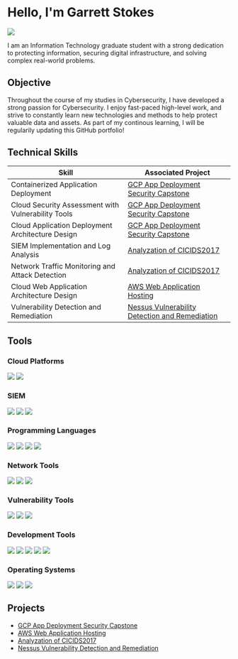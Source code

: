 # Hello, I'm Garrett Stokes
<a href="https://www.linkedin.com/in/garrett-stokes-79a5261a4/"><img src="https://img.shields.io/badge/-LinkedIn-0072b1?&style=for-the-badge&logo=linkedin&logoColor=white" /></a>

I am an Information Technology graduate student with a strong dedication to protecting information, securing digital infrastructure, and solving complex real-world problems. 

## Objective

Throughout the course of my studies in Cybersecurity, I have developed a strong passion for Cybersecurity. I enjoy fast-paced high-level work, and strive to constantly learn new technologies and methods to help protect valuable data and assets. As part of my continous learning, I will be regularily updating this GitHub portfolio!

## Technical Skills

| Skill                                         | Associated Project         |
|-----------------------------------------------|----------------------------|
| Containerized Application Deployment                     | <a href="https://github.com/stokesgarrett/GCP-App-Deployment-Security-Capstone">GCP App Deployment Security Capstone</a>|
| Cloud Security Assessment with Vulnerability Tools       | <a href="https://github.com/stokesgarrett/GCP-App-Deployment-Security-Capstone">GCP App Deployment Security Capstone</a>|
| Cloud Application Deployment Architecture Design         | <a href="https://github.com/stokesgarrett/GCP-App-Deployment-Security-Capstone">GCP App Deployment Security Capstone</a>|
| SIEM Implementation and Log Analysis                     | <a href="https://github.com/stokesgarrett/Analyzation-of-CIC-IDS2017">Analyzation of CICIDS2017</a>|
| Network Traffic Monitoring and Attack Detection          | <a href="https://github.com/stokesgarrett/Analyzation-of-CIC-IDS2017">Analyzation of CICIDS2017</a>|
| Cloud Web Application Architecture Design                | <a href="https://github.com/stokesgarrett/AWS-Web-Application-Hosting">AWS Web Application Hosting</a>|
| Vulnerability Detection and Remediation                  | <a href="https://github.com/stokesgarrett/Nessus-Vulnerability-Detection-and-Remediation">Nessus Vulnerability Detection and Remediation</a>|

## Tools

### Cloud Platforms
<div>
    <img src="https://img.shields.io/badge/-Google_Cloud_Platform-4285F4?&style=for-the-badge&logo=Google-Cloud&logoColor=white" />
    <img src="https://img.shields.io/badge/-Amazon_Web_Services-232F3E?&style=for-the-badge&logo=amazon&logoColor=white" />
</div>

### SIEM
<div>
    <img src="https://img.shields.io/badge/-Elastic-005571?&style=for-the-badge&logo=Elastic&logoColor=white" />
    <img src="https://img.shields.io/badge/-Logstash-005571?&style=for-the-badge&logo=logstash&logoColor=white" />
    <img src="https://img.shields.io/badge/-Kibana-005571?&style=for-the-badge&logo=kibana&logoColor=white" />
</div>

### Programming Languages
<div>
    <img src="https://img.shields.io/badge/-HTML-E34F26?&style=for-the-badge&logo=html5&logoColor=white" />
    <img src="https://img.shields.io/badge/-JavaScript-F7DF1E?&style=for-the-badge&logo=javascript&logoColor=black" />
    <img src="https://img.shields.io/badge/-PHP-777BB4?&style=for-the-badge&logo=php&logoColor=white" />
    <img src="https://img.shields.io/badge/-Python-3776AB?&style=for-the-badge&logo=python&logoColor=white" />
</div>

### Network Tools
<div>
    <img src="https://img.shields.io/badge/-Wireshark-1679A7?&style=for-the-badge&logo=Wireshark&logoColor=white" />
    <img src="https://img.shields.io/badge/-nmap-FF6600?&style=for-the-badge&logo=nmap&logoColor=white" />
    <img src="https://img.shields.io/badge/-PRTG_Network_Monitor-00B5E2?&style=for-the-badge&logo=prtg&logoColor=white" />
</div>

### Vulnerability Tools
<div>
    <img src="https://img.shields.io/badge/-Nessus-2496ED?&style=for-the-badge&logoColor=white" />
    <img src="https://img.shields.io/badge/-OWASP_ZAP-FF6F00?&style=for-the-badge&logo=owasp&logoColor=white" />
    <img src="https://img.shields.io/badge/-Qualys-0072CE?&style=for-the-badge&logo=qualys&logoColor=white" />
</div>

### Development Tools
<div>
    <img src="https://img.shields.io/badge/-GitHub-181717?&style=for-the-badge&logo=github&logoColor=white" />
    <img src="https://img.shields.io/badge/-Docker-2496ED?&style=for-the-badge&logo=docker&logoColor=white" />
    <img src="https://img.shields.io/badge/-Visual_Studio_Code-007ACC?&style=for-the-badge&logo=visual-studio-code&logoColor=white" />
    <img src="https://img.shields.io/badge/-PowerShell-5391FE?&style=for-the-badge&logo=powershell&logoColor=white" />
    <img src="https://img.shields.io/badge/-Microsoft_365-0078D4?&style=for-the-badge&logo=microsoft&logoColor=white" />
</div>

### Operating Systems
<div>
    <img src="https://img.shields.io/badge/-Windows_10-0078D4?&style=for-the-badge&logo=windows&logoColor=white" />
    <img src="https://img.shields.io/badge/-Ubuntu-FFB700?&style=for-the-badge&logo=ubuntu&logoColor=white" />
    <img src="https://img.shields.io/badge/-Kali_Linux-557C94?&style=for-the-badge&logo=kali-linux&logoColor=white" />
</div>


## Projects
- <a href="https://github.com/stokesgarrett/GCP-App-Deployment-Security-Capstone">GCP App Deployment Security Capstone</a>
- <a href="https://github.com/stokesgarrett/AWS-Web-Application-Hosting">AWS Web Application Hosting</a>
- <a href="https://github.com/stokesgarrett/Analyzation-of-CIC-IDS2017">Analyzation of CICIDS2017</a>
- <a href="https://github.com/stokesgarrett/Nessus-Vulnerability-Detection-and-Remediation">Nessus Vulnerability Detection and Remediation</a>
